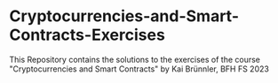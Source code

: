 # Cryptocurrencies-and-Smart-Contracts-Exercises
This Repository contains the solutions to the exercises  of the course "Cryptocurrencies and Smart Contracts" by Kai Brünnler, BFH FS 2023
